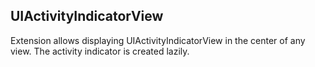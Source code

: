 ## UIActivityIndicatorView

Extension allows displaying UIActivityIndicatorView in the center of any view. The activity indicator is created lazily.
